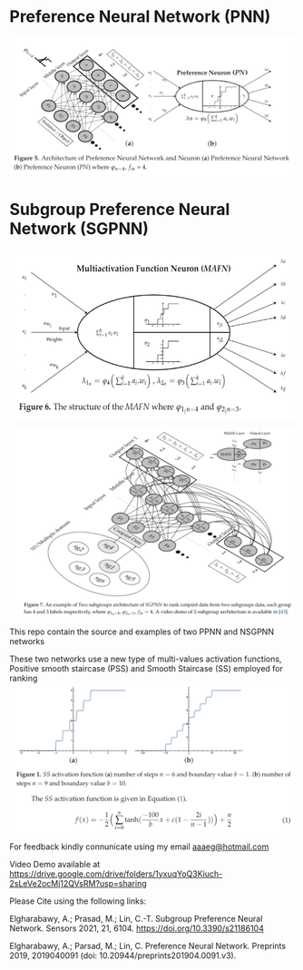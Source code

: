 # Preference Neural Network (PNN) 
![ScreenShot](/Images/PNN.png)

# Subgroup Preference Neural Network (SGPNN)

<p align="center">
<img src="/Images/MAFN.png" width="600" height="300">
</p>

![ScreenShot](/Images/SGPNN.png)


This repo contain the source and examples of two PPNN and NSGPNN networks

These two networks use a new type of multi-values activation functions, Positive smooth staircase (PSS) and Smooth Staircase (SS) employed for ranking
![ScreenShot](/Images/SS.png)

For feedback kindly connunicate using my email aaaeg@hotmail.com

Video Demo available at  https://drive.google.com/drive/folders/1yxuqYoQ3Kiuch-2sLeVe2ocMj12QVsRM?usp=sharing

Please Cite using the following links:

Elgharabawy, A.; Prasad, M.; Lin, C.-T. Subgroup Preference Neural Network. Sensors 2021, 21, 6104. https://doi.org/10.3390/s21186104

Elgharabawy, A.; Parsad, M.; Lin, C. Preference Neural Network. Preprints 2019, 2019040091 (doi: 10.20944/preprints201904.0091.v3).

